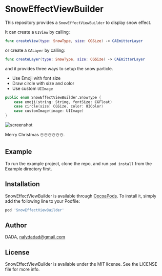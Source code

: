 # SnowEffectViewBuilder

<!--[![CI Status](https://img.shields.io/travis/DADA/SnowEffectViewBuilder.svg?style=flat)](https://travis-ci.org/DADA/SnowEffectViewBuilder)
[![Version](https://img.shields.io/cocoapods/v/SnowEffectViewBuilder.svg?style=flat)](https://cocoapods.org/pods/SnowEffectViewBuilder)
[![License](https://img.shields.io/cocoapods/l/SnowEffectViewBuilder.svg?style=flat)](https://cocoapods.org/pods/SnowEffectViewBuilder)
[![Platform](https://img.shields.io/cocoapods/p/SnowEffectViewBuilder.svg?style=flat)](https://cocoapods.org/pods/SnowEffectViewBuilder) -->

This repository provides a `SnowEffectViewBuilder` to display snow effect.

It can create a `UIView` by calling:

```swift
func createView(type: SnowType, size: CGSize) -> CAEmitterLayer
```

or create a `CALayer` by calling:

```swift
func createLayer(type: SnowType, size: CGSize) -> CAEmitterLayer
```

and it provides three ways to setup the snow particle.

- Use Emoji with font size
- Draw circle with size and color
- Use custom `UIImage`

```swift
public enum SnowEffectViewBuilder.SnowType {
	case emoji(string: String, fontSize: CGFloat)
	case circle(size: CGSize, color: UIColor)
	case customImage(image: UIImage)
}
```

![screenshot](./screenshot/screenshot.gif=250x)

Merry Christmas ☃️☃️☃️☃️☃️☃️.

## Example

To run the example project, clone the repo, and run `pod install` from the Example directory first.

## Installation

SnowEffectViewBuilder is available through [CocoaPods](https://cocoapods.org). To install
it, simply add the following line to your Podfile:

```ruby
pod 'SnowEffectViewBuilder'
```

## Author

DADA, nalydadad@gmail.com

## License

SnowEffectViewBuilder is available under the MIT license. See the LICENSE file for more info.
